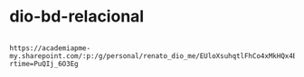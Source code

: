 # dio-bd-relacional

```

https://academiapme-my.sharepoint.com/:p:/g/personal/renato_dio_me/EUloXsuhqtlFhCo4xMkHQx4BPb7fa9M7rdkLTaBTKEnDsw?rtime=PuQIj_6O3Eg

```
